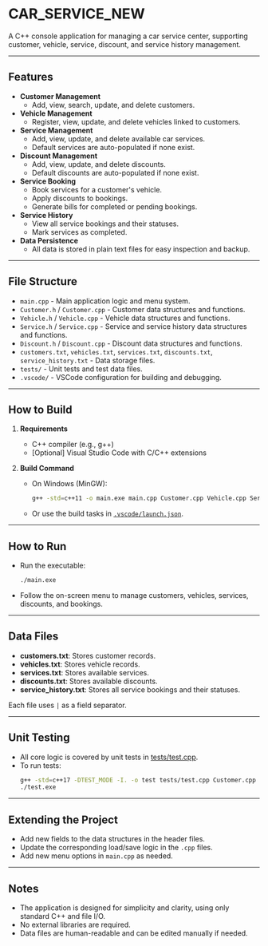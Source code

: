 # CAR_SERVICE_NEW

A C++ console application for managing a car service center, supporting customer, vehicle, service, discount, and service history management.

---

## Features

- **Customer Management**
  - Add, view, search, update, and delete customers.
- **Vehicle Management**
  - Register, view, update, and delete vehicles linked to customers.
- **Service Management**
  - Add, view, update, and delete available car services.
  - Default services are auto-populated if none exist.
- **Discount Management**
  - Add, view, update, and delete discounts.
  - Default discounts are auto-populated if none exist.
- **Service Booking**
  - Book services for a customer's vehicle.
  - Apply discounts to bookings.
  - Generate bills for completed or pending bookings.
- **Service History**
  - View all service bookings and their statuses.
  - Mark services as completed.
- **Data Persistence**
  - All data is stored in plain text files for easy inspection and backup.

---

## File Structure

- `main.cpp` - Main application logic and menu system.
- `Customer.h` / `Customer.cpp` - Customer data structures and functions.
- `Vehicle.h` / `Vehicle.cpp` - Vehicle data structures and functions.
- `Service.h` / `Service.cpp` - Service and service history data structures and functions.
- `Discount.h` / `Discount.cpp` - Discount data structures and functions.
- `customers.txt`, `vehicles.txt`, `services.txt`, `discounts.txt`, `service_history.txt` - Data storage files.
- `tests/` - Unit tests and test data files.
- `.vscode/` - VSCode configuration for building and debugging.

---

## How to Build

1. **Requirements**
   - C++ compiler (e.g., g++)
   - [Optional] Visual Studio Code with C/C++ extensions

2. **Build Command**
   - On Windows (MinGW):
     ```sh
     g++ -std=c++11 -o main.exe main.cpp Customer.cpp Vehicle.cpp Service.cpp Discount.cpp
     ```
   - Or use the build tasks in [`.vscode/launch.json`](.vscode/launch.json).

---

## How to Run

- Run the executable:
  ```sh
  ./main.exe
  ```
- Follow the on-screen menu to manage customers, vehicles, services, discounts, and bookings.

---

## Data Files

- **customers.txt**: Stores customer records.
- **vehicles.txt**: Stores vehicle records.
- **services.txt**: Stores available services.
- **discounts.txt**: Stores available discounts.
- **service_history.txt**: Stores all service bookings and their statuses.

Each file uses `|` as a field separator.

---

## Unit Testing

- All core logic is covered by unit tests in [tests/test.cpp](tests/test.cpp).
- To run tests:
  ```sh
  g++ -std=c++17 -DTEST_MODE -I. -o test tests/test.cpp Customer.cpp Discount.cpp Service.cpp Vehicle.cpp
  ./test.exe
  ```

---

## Extending the Project

- Add new fields to the data structures in the header files.
- Update the corresponding load/save logic in the `.cpp` files.
- Add new menu options in `main.cpp` as needed.

---

## Notes

- The application is designed for simplicity and clarity, using only standard C++ and file I/O.
- No external libraries are required.
- Data files are human-readable and can be edited manually if needed.